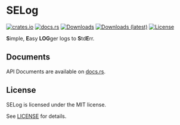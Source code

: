 # SELog
[![crates.io](https://img.shields.io/crates/v/selog)](https://crates.io/crates/selog)
[![docs.rs](https://docs.rs/selog/badge.svg)](https://docs.rs/selog)
[![Downloads](https://img.shields.io/crates/d/selog)](https://crates.io/crates/selog)
[![Downloads (latest)](https://img.shields.io/crates/dv/selog)](https://crates.io/crates/selog)
[![License](https://img.shields.io/crates/l/selog)](https://github.com/potfman/selog/blob/main/LICENSE)

**S**imple, **E**asy **LOG**ger logs to **S**td**E**rr.

## Documents
API Documents are available on [docs.rs](https://docs.rs/selog).

## License
SELog is licensed under the MIT license.

See [LICENSE](https://github.com/potfman/selog/blob/main/LICENSE) for details.
